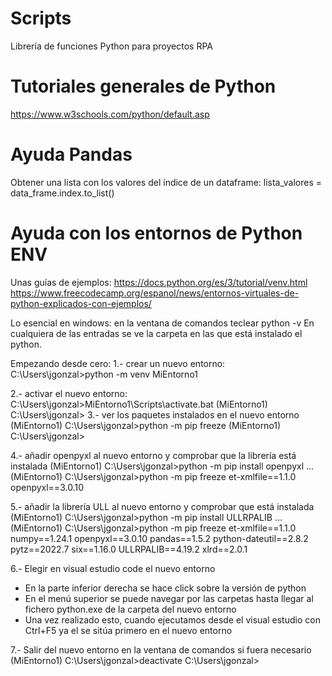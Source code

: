 # Scripts
 Librería de funciones Python para proyectos RPA

# Tutoriales generales de Python
https://www.w3schools.com/python/default.asp



# Ayuda Pandas
Obtener una lista con los valores del índice de un dataframe:
lista_valores = data_frame.index.to_list()



# Ayuda con los entornos de Python ENV
Unas guías de ejemplos: 
https://docs.python.org/es/3/tutorial/venv.html
https://www.freecodecamp.org/espanol/news/entornos-virtuales-de-python-explicados-con-ejemplos/

Lo esencial en windows:
en la ventana de comandos teclear python -v
En cualquiera de las entradas se ve la carpeta en las que está instalado el python.

Empezando desde cero:
1.- crear un nuevo entorno: 
C:\Users\jgonzal>python -m venv MiEntorno1

2.- activar el nuevo entorno: 
C:\Users\jgonzal>MiEntorno1\Scripts\activate.bat
(MiEntorno1) C:\Users\jgonzal>
3.- ver los paquetes instalados en el nuevo entorno
(MiEntorno1) C:\Users\jgonzal>python -m pip freeze
(MiEntorno1) C:\Users\jgonzal>

4.- añadir openpyxl al nuevo entorno y comprobar que la librería está instalada
(MiEntorno1) C:\Users\jgonzal>python -m pip install openpyxl
...
(MiEntorno1) C:\Users\jgonzal>python -m pip freeze
et-xmlfile==1.1.0
openpyxl==3.0.10

5.- añadir la librería ULL al nuevo entorno y comprobar que está instalada
(MiEntorno1) C:\Users\jgonzal>python -m pip install ULLRPALIB
...
(MiEntorno1) C:\Users\jgonzal>python -m pip freeze
et-xmlfile==1.1.0
numpy==1.24.1
openpyxl==3.0.10
pandas==1.5.2
python-dateutil==2.8.2
pytz==2022.7
six==1.16.0
ULLRPALIB==4.19.2
xlrd==2.0.1

6.- Elegir en visual estudio code el nuevo entorno
- En la parte inferior derecha se hace click sobre la versión de python
- En el menú superior se puede navegar por las carpetas hasta llegar al fichero python.exe de la carpeta del nuevo entorno
- Una vez realizado esto, cuando ejecutamos desde el visual estudio con Ctrl+F5 ya el se sitúa primero en el nuevo entorno
 

7.- Salir del nuevo entorno en la ventana de comandos si fuera necesario
(MiEntorno1) C:\Users\jgonzal>deactivate
C:\Users\jgonzal>
